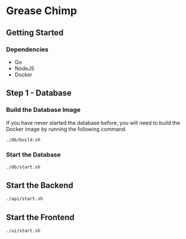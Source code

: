 # Grease Chimp

## Getting Started

### Dependencies

- Go
- NodeJS
- Docker

## Step 1 - Database

### Build the Database Image

If you have never started the database before, you will need to build the Docker image by running the following command.

```bash
./db/build.sh
```

### Start the Database

```bash
./db/start.sh
```

## Start the Backend

```bash
./api/start.sh
```

## Start the Frontend

```bash
./ui/start.sh
```
